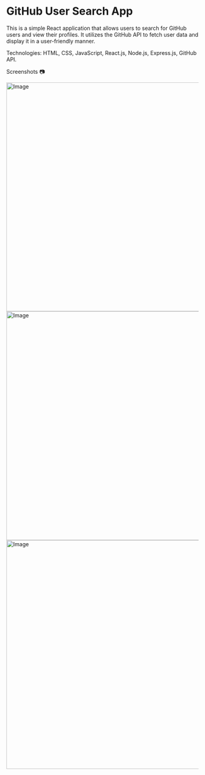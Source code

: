 # GitHub User Search App
This is a simple React application that allows users to search for GitHub users and view their profiles. It utilizes the GitHub API to fetch user data and display it in a user-friendly manner.

Technologies: HTML, CSS, JavaScript, React.js, Node.js, Express.js, GitHub API.

Screenshots 📷

<img src="https://github.com/LuDevvv/github-user-search-app/assets/107328372/0c659491-64d3-4707-9595-220446326014" alt="Image" width="600" height="600">

<img src="https://github.com/LuDevvv/github-user-search-app/assets/107328372/a530c65e-652f-4b18-8742-2e8a3e21c4c2" alt="Image" width="600" height="600">

<img src="https://github.com/LuDevvv/github-user-search-app/assets/107328372/d4f6ed3c-6d0c-4bff-b761-fdf6f99389f3" alt="Image" width="600" height="600">
